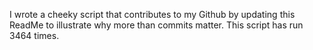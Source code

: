 I wrote a cheeky script that contributes to my Github by updating this ReadMe to illustrate why more than commits matter. This script has run 3464 times.